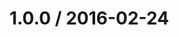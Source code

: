 <!--remark setext-->

<!--lint disable no-multiple-toplevel-headings-->

1.0.0 / 2016-02-24
==================
